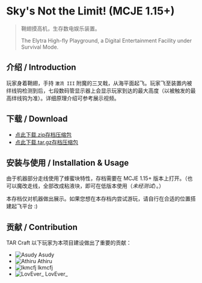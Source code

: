 # Sky's Not the Limit! (MCJE 1.15+)

> 鞘翅摸高机，生存数电娱乐装置。
> 
> The Elytra High-fly Playground, a Digital Entertainment Facility under Survival Mode.

## 介绍 / Introduction

玩家身着鞘翅，手持 `激流 III` 附魔的三叉戟，从海平面起飞。玩家飞至装置内被绊线钩检测到后，七段数码管显示器上会显示玩家到达的最大高度（以被触发的最高绊线钩为准）。详细原理介绍可参考展示视频。

## 下载 / Download

- [点此下载.zip存档压缩包](https://github.com/mana9er/TAR-Craft-Lab/raw/master/Sky's%20not%20the%20limit/skys-not-the-limit.zip)
- [点此下载.tar.gz存档压缩包](https://github.com/mana9er/TAR-Craft-Lab/raw/master/Sky's%20not%20the%20limit/skys-not-the-limit.tar.gz)

## 安装与使用 / Installation & Usage

由于机器部分走线使用了蜂蜜块特性，存档需要在 MCJE 1.15+ 版本上打开。（也可以魔改走线，全部改成粘液块，即可在低版本使用（*未经测试*）。）

本存档仅对机器做出展示。如果您想在本存档内尝试游玩，请自行在合适的位置搭建起飞平台 :)

## 贡献 / Contribution

TAR Craft 以下玩家为本项目建设做出了重要的贡献：
- ![Asudy](https://user-images.githubusercontent.com/58395045/131883488-041b6432-15a8-4724-93f8-edc3783fb062.png) Asudy
- ![Athiru](https://user-images.githubusercontent.com/58395045/131883334-c5f02002-ff5d-416d-9e2e-c259642669af.png) Athiru
- ![lkmcfj](https://user-images.githubusercontent.com/58395045/131883225-8ba7e55f-3e6e-419d-9f5c-fa8b4b41f410.png) lkmcfj
- ![LovEver_](https://user-images.githubusercontent.com/58395045/131883532-f0949481-29d1-4861-9365-7ec881645351.png) LovEver_
